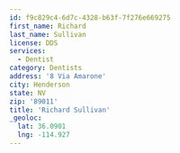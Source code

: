 ```yaml
---
id: f9c829c4-6d7c-4328-b63f-7f276e669275
first_name: Richard
last_name: Sullivan
license: DDS
services:
  - Dentist
category: Dentists
address: '8 Via Amarone'
city: Henderson
state: NV
zip: '89011'
title: 'Richard Sullivan'
_geoloc:
  lat: 36.0901
  lng: -114.927
---
```

